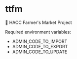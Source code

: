# ttfm
:pineapple: HACC Farmer's Market Project


Required environment variables:
* ADMIN_CODE_TO_IMPORT
* ADMIN_CODE_TO_EXPORT
* ADMIN_CODE_TO_UPDATE
